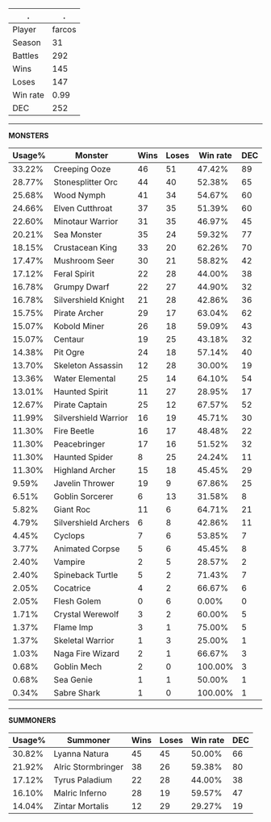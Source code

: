 .|.
|-|-
Player|farcos
Season|31
Battles|292
Wins|145
Loses|147
Win rate|0.99
DEC|252

---
**MONSTERS**

Usage%|Monster|Wins|Loses|Win rate|DEC|
-|-|-|-|-|-|
33.22%|Creeping Ooze|46|51|47.42%|89|
28.77%|Stonesplitter Orc|44|40|52.38%|65|
25.68%|Wood Nymph|41|34|54.67%|60|
24.66%|Elven Cutthroat|37|35|51.39%|60|
22.60%|Minotaur Warrior|31|35|46.97%|45|
20.21%|Sea Monster|35|24|59.32%|77|
18.15%|Crustacean King|33|20|62.26%|70|
17.47%|Mushroom Seer|30|21|58.82%|42|
17.12%|Feral Spirit|22|28|44.00%|38|
16.78%|Grumpy Dwarf|22|27|44.90%|32|
16.78%|Silvershield Knight|21|28|42.86%|36|
15.75%|Pirate Archer|29|17|63.04%|62|
15.07%|Kobold Miner|26|18|59.09%|43|
15.07%|Centaur|19|25|43.18%|32|
14.38%|Pit Ogre|24|18|57.14%|40|
13.70%|Skeleton Assassin|12|28|30.00%|19|
13.36%|Water Elemental|25|14|64.10%|54|
13.01%|Haunted Spirit|11|27|28.95%|17|
12.67%|Pirate Captain|25|12|67.57%|52|
11.99%|Silvershield Warrior|16|19|45.71%|30|
11.30%|Fire Beetle|16|17|48.48%|22|
11.30%|Peacebringer|17|16|51.52%|32|
11.30%|Haunted Spider|8|25|24.24%|11|
11.30%|Highland Archer|15|18|45.45%|29|
9.59%|Javelin Thrower|19|9|67.86%|25|
6.51%|Goblin Sorcerer|6|13|31.58%|8|
5.82%|Giant Roc|11|6|64.71%|21|
4.79%|Silvershield Archers|6|8|42.86%|11|
4.45%|Cyclops|7|6|53.85%|7|
3.77%|Animated Corpse|5|6|45.45%|8|
2.40%|Vampire|2|5|28.57%|2|
2.40%|Spineback Turtle|5|2|71.43%|7|
2.05%|Cocatrice|4|2|66.67%|6|
2.05%|Flesh Golem|0|6|0.00%|0|
1.71%|Crystal Werewolf|3|2|60.00%|5|
1.37%|Flame Imp|3|1|75.00%|5|
1.37%|Skeletal Warrior|1|3|25.00%|1|
1.03%|Naga Fire Wizard|2|1|66.67%|3|
0.68%|Goblin Mech|2|0|100.00%|3|
0.68%|Sea Genie|1|1|50.00%|1|
0.34%|Sabre Shark|1|0|100.00%|1|

---
**SUMMONERS**

Usage%|Summoner|Wins|Loses|Win rate|DEC|
-|-|-|-|-|-|
30.82%|Lyanna Natura|45|45|50.00%|66|
21.92%|Alric Stormbringer|38|26|59.38%|80|
17.12%|Tyrus Paladium|22|28|44.00%|38|
16.10%|Malric Inferno|28|19|59.57%|47|
14.04%|Zintar Mortalis|12|29|29.27%|19|
